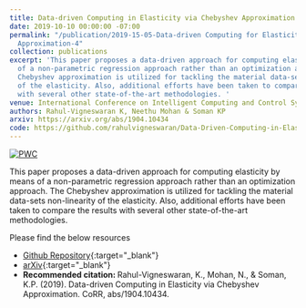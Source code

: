 ```yaml
---
title: Data-driven Computing in Elasticity via Chebyshev Approximation
date: 2019-10-10 00:00:00 -07:00
permalink: "/publication/2019-15-05-Data-driven Computing for Elasticity via Chebyshev
  Approximation-4"
collection: publications
excerpt: 'This paper proposes a data-driven approach for computing elasticity by means
  of a non-parametric regression approach rather than an optimization approach. The
  Chebyshev approximation is utilized for tackling the material data-sets non-linearity
  of the elasticity. Also, additional efforts have been taken to compare the results
  with several other state-of-the-art methodologies. '
venue: International Conference on Intelligent Computing and Control Systems (ICCS)
authors: Rahul-Vigneswaran K, Neethu Mohan & Soman KP
arxiv: https://arxiv.org/abs/1904.10434
code: https://github.com/rahulvigneswaran/Data-Driven-Computing-in-Elasticity-via-Chebyshev-Approximation
---
```


[![PWC](https://img.shields.io/endpoint.svg?url=https://paperswithcode.com/badge/data-driven-computing-in-elasticity-via/stress-strain-relation-on-non-linear)](https://paperswithcode.com/sota/stress-strain-relation-on-non-linear?p=data-driven-computing-in-elasticity-viar)

This paper proposes a data-driven approach for computing elasticity by means of a non-parametric regression approach rather than an optimization approach. The Chebyshev approximation is utilized for tackling the material data-sets non-linearity of the elasticity. Also, additional efforts have been taken to compare the results with several other state-of-the-art methodologies. 

Please find the below resources
* [Github Repository](https://github.com/rahulvigneswaran/Data-Driven-Computing-in-Elasticity-via-Chebyshev-Approximation){:target="_blank"}
* [arXiv](https://arxiv.org/abs/1904.10434){:target="_blank"}
* <strong>Recommended citation: </strong>Rahul-Vigneswaran, K., Mohan, N., & Soman, K.P. (2019). Data-driven Computing in Elasticity via Chebyshev Approximation. CoRR, abs/1904.10434.